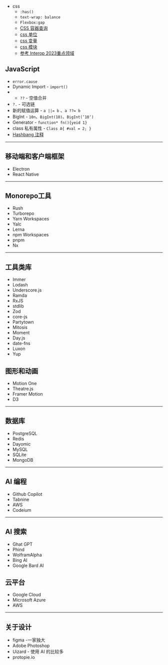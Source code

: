 
- css
	- `:has()`
	- `text-wrap: balance`
	- `Flexbox:gap`
	- [CSS 容器查询](https://developer.mozilla.org/zh-CN/docs/Web/CSS/CSS_container_queries)
	- [css 单位](https://developer.mozilla.org/zh-CN/docs/Web/CSS/length)
	- [css 变量](https://open-props.style/)
	- [css 模块](https://github.com/css-modules/css-modules)
	- [参考 Interop 2023重点领域](https://web.dev/blog/interop-2023?hl=zh-cn#**the_interop_2023_focus_areas**)


## JavaScript

- `error.cause`
- Dynamic Import - `import()`
- - `??` - 空值合并
- `?.` - 可选链
- 新的赋值运算 - `a ||= b` 、`a ??= b`
- BigInt - `10n`、`BigInt(10)`、`BigInt(’10‘)`
- Generator - `function* fn(){yeid 1}`
- class 私有属性 - `Class A{ #val = 2; }`
- [Hashbang 注释](https://developer.mozilla.org/zh-CN/docs/Web/JavaScript/Reference/Lexical_grammar#hashbang_%E6%B3%A8%E9%87%8A)

--- 
## 移动端和客户端框架

- Electron
- React Native


----
## Monorepo工具

- Rush
- Turborepo
- Yarn Workspaces
- Yalc
- Lerna
- npm Workspaces
- pnpm
- Nx

----
## 工具类库

- Immer
- Lodash
- Underscore.js
- Ramda
- RxJS
- stdlib
- Zod
- core-js
- Partytown
- Mitosis
- Moment
- Day.js
- date-fns
- Luxon
- Yup

## 图形和动画

- Motion One
- Theatre.js
- Framer Motion
- D3

---

## 数据库

- PostgreSQL
- Redis
- Dayomic
- MySQL
- SQLite
- MongoDB

---
## AI 编程

- Github Copilot
- Tabnine
- AWS
- Codeium

---
## AI 搜索

- Ghat GPT
- Phind
- WolframAlpha
- Bing AI
- Google Bard AI

## 云平台

- Google Cloud
- Microsoft Azure
- AWS


--- 
## 关于设计

- figma -一家独大
- Adobe Photoshop 
- Uizard - 使用 AI 的比较多
- protopie.io